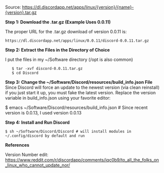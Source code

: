 Source: https://dl.discordapp.net/apps/linux/{version}/{name}-{version}.tar.gz

**Step 1: Download the .tar.gz (Example Uses 0.0.11)**

The proper URL for the .tar.gz download of version 0.0.11 is:

	https://dl.discordapp.net/apps/linux/0.0.11/discord-0.0.11.tar.gz

**Step 2: Extract the Files in the Directory of Choice**

I put the files in my ~/Software directory (/opt is also common)

	   $ tar -xvf discord-0.0.11.tar.gz
	   $ cd Discord


**Step 3: Change the ~/Software/Discord/resources/build_info.json File**
   Since Discord will force an update to the newest version (via clean reinstall) 
   if you just start it up, you must fake the latest version. Replace the version
   variable in build_info.json using your favorite editor:

   $ emacs ~/Software/Discord/resources/build_info.json # Since recent version is 0.0.13, I used version 0.0.13

**Step 4: Install and Run Discord**

	$ sh ~/Software/Discord/Discord # will install modules in ~/.config/discord by default and run

**References**

Version Number edit: https://www.reddit.com/r/discordapp/comments/iqc0b9/to_all_the_folks_on_linux_who_cannot_update_nor/